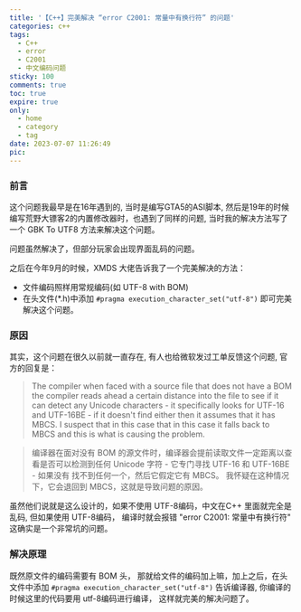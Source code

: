 ```yaml
---
title: '【C++】完美解决 “error C2001: 常量中有换行符” 的问题'
categories: c++
tags:
  - C++ 
  - error 
  - C2001 
  - 中文编码问题
sticky: 100
comments: true
toc: true
expire: true
only:
  - home
  - category
  - tag
date: 2023-07-07 11:26:49
pic:
---
```


### 前言

这个问题我最早是在16年遇到的, 当时是编写GTA5的ASI脚本, 然后是19年的时候编写荒野大镖客2的内置修改器时，也遇到了同样的问题, 当时我的解决方法写了一个 GBK To UTF8 方法来解决这个问题。

问题虽然解决了，但部分玩家会出现界面乱码的问题。

之后在今年9月的时候，XMDS 大佬告诉我了一个完美解决的方法：

- 文件编码照样用常规编码(如 UTF-8 with BOM)
- 在头文件(*.h)中添加 `#pragma execution_character_set("utf-8")` 即可完美解决这个问题。

### 原因

其实，这个问题在很久以前就一直存在, 有人也给微软发过工单反馈这个问题, 官方的回复是：
> The compiler when faced with a source file that does not have a BOM the compiler reads ahead a certain distance into the file to see if it can detect any Unicode characters - it specifically looks for UTF-16 and UTF-16BE - if it doesn't find either then it assumes that it has MBCS. I suspect that in this case that in this case it falls back to MBCS and this is what is causing the problem.

> 编译器在面对没有 BOM 的源文件时，编译器会提前读取文件一定距离以查看是否可以检测到任何 Unicode 字符 - 它专门寻找 UTF-16 和 UTF-16BE - 如果没有 找不到任何一个，然后它假定它有 MBCS。 我怀疑在这种情况下，它会退回到 MBCS，这就是导致问题的原因。

虽然他们说就是这么设计的，如果不使用 UTF-8编码，中文在C++ 里面就完全是乱码, 但如果使用 UTF-8编码， 编译时就会报错 "error C2001: 常量中有换行符" 这确实是一个非常坑的问题。

### 解决原理

既然原文件的编码需要有 BOM 头， 那就给文件的编码加上嘛，加上之后，在头文件中添加 `#pragma execution_character_set("utf-8")` 告诉编译器, 你编译的时候这里的代码要用 utf-8编码进行编译， 这样就完美的解决问题了。










